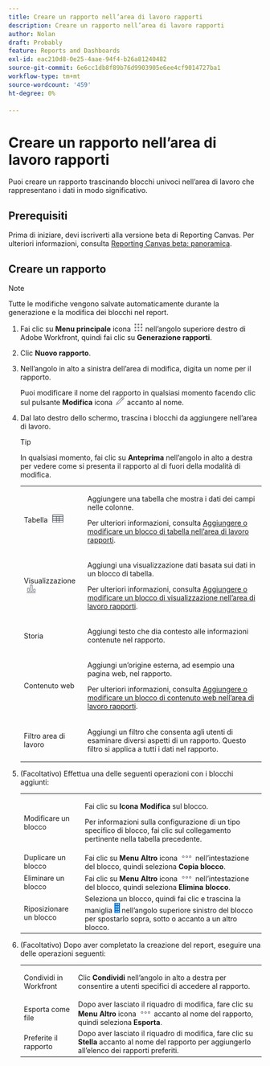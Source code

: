 ```yaml
---
title: Creare un rapporto nell’area di lavoro rapporti
description: Creare un rapporto nell’area di lavoro rapporti
author: Nolan
draft: Probably
feature: Reports and Dashboards
exl-id: eac210d8-0e25-4aae-94f4-b26a81240482
source-git-commit: 6e6cc1db8f89b76d9903905e6ee4cf9014727ba1
workflow-type: tm+mt
source-wordcount: '459'
ht-degree: 0%

---
```



# Creare un rapporto nell’area di lavoro rapporti

Puoi creare un rapporto trascinando blocchi univoci nell’area di lavoro che rappresentano i dati in modo significativo.

## Prerequisiti

Prima di iniziare, devi iscriverti alla versione beta di Reporting Canvas. Per ulteriori informazioni, consulta [Reporting Canvas beta: panoramica](/help/quicksilver/product-announcements/betas/canvas-dashboards-beta/reporting-canvas-beta-overview.md).

## Creare un rapporto

>[!NOTE]
>
>Tutte le modifiche vengono salvate automaticamente durante la generazione e la modifica dei blocchi nel report.

1. Fai clic su **Menu principale** icona ![](assets/main-menu-icon.png) nell’angolo superiore destro di Adobe Workfront, quindi fai clic su **Generazione rapporti**.
1. Clic **Nuovo rapporto**.
1. Nell’angolo in alto a sinistra dell’area di modifica, digita un nome per il rapporto.

   Puoi modificare il nome del rapporto in qualsiasi momento facendo clic sul pulsante **Modifica** icona ![](assets/edit-icon.png) accanto al nome.

1. Dal lato destro dello schermo, trascina i blocchi da aggiungere nell’area di lavoro.

   >[!TIP]
   >
   >In qualsiasi momento, fai clic su **Anteprima** nell’angolo in alto a destra per vedere come si presenta il rapporto al di fuori della modalità di modifica.

   <table style="table-layout:auto"> 
    <col> 
    <col> 
    <tbody> 
     <tr> 
      <td role="rowheader">Tabella <img src="assets/table-icon.png"></td> 
      <td> <p>Aggiungere una tabella che mostra i dati dei campi nelle colonne.</p> <p>Per ulteriori informazioni, consulta <a href="../../../reports-and-dashboards/reporting-canvas/table-blocks/add-or-edit-report-table.md" class="MCXref xref">Aggiungere o modificare un blocco di tabella nell’area di lavoro rapporti</a>.</p> </td> 
     </tr> 
     <tr> 
      <td role="rowheader">Visualizzazione <img src="assets/visualization-icon.png"></td> 
      <td> <p>Aggiungi una visualizzazione dati basata sui dati in un blocco di tabella.</p> <p>Per ulteriori informazioni, consulta <a href="../../../reports-and-dashboards/reporting-canvas/visualization-blocks/add-or-edit-report-visualization.md" class="MCXref xref">Aggiungere o modificare un blocco di visualizzazione nell’area di lavoro rapporti</a>.</p> </td> 
     </tr>
      <tr data-mc-conditions="QuicksilverOrClassic.Draft mode"> 
       <td role="rowheader">Storia</td> 
       <td> <p>Aggiungi testo che dia contesto alle informazioni contenute nel rapporto.</p> </td> 
      </tr>
     <tr data-mc-conditions=""> 
      <td role="rowheader">Contenuto web</td> 
      <td> <p>Aggiungi un’origine esterna, ad esempio una pagina web, nel rapporto.</p> <p>Per ulteriori informazioni, consulta <a href="../../../reports-and-dashboards/reporting-canvas/other-blocks/add-or-edt-web-content-block.md" class="MCXref xref">Aggiungere o modificare un blocco di contenuto web nell’area di lavoro rapporti</a>.</p> </td> 
     </tr>
      <tr data-mc-conditions="QuicksilverOrClassic.Draft mode"> 
       <td role="rowheader">Filtro area di lavoro</td> 
       <td> <p>Aggiungi un filtro che consenta agli utenti di esaminare diversi aspetti di un rapporto. Questo filtro si applica a tutti i dati nel rapporto.</p> </td> 
      </tr>
    </tbody> 
   </table>

1. (Facoltativo) Effettua una delle seguenti operazioni con i blocchi aggiunti:

   <table style="table-layout:auto"> 
    <col> 
    <col> 
    <tbody> 
     <tr> 
      <td role="rowheader">Modificare un blocco</td> 
      <td> <p>Fai clic su <strong>Icona Modifica</strong> sul blocco.</p> <p>Per informazioni sulla configurazione di un tipo specifico di blocco, fai clic sul collegamento pertinente nella tabella precedente.</p> </td> 
     </tr> 
     <tr> 
      <td role="rowheader">Duplicare un blocco</td> 
      <td>Fai clic su <strong>Menu Altro</strong> icona <img src="assets/more-icon.png"> nell’intestazione del blocco, quindi seleziona <strong>Copia blocco</strong>.</td> 
     </tr> 
     <tr> 
      <td role="rowheader">Eliminare un blocco</td> 
      <td>Fai clic su <strong>Menu Altro</strong> icona <img src="assets/more-icon.png"> nell’intestazione del blocco, quindi seleziona <strong>Elimina blocco</strong>.</td> 
     </tr> 
     <tr> 
      <td role="rowheader">Riposizionare un blocco</td> 
      <td> Seleziona un blocco, quindi fai clic e trascina la maniglia <img src="assets/widget-drag-icon.png" style="max-width: 16px;"> nell’angolo superiore sinistro del blocco per spostarlo sopra, sotto o accanto a un altro blocco.</td> 
     </tr> 
    </tbody> 
   </table>

1. (Facoltativo) Dopo aver completato la creazione del report, eseguire una delle operazioni seguenti:

   <table style="table-layout:auto"> 
    <col> 
    <col> 
    <tbody> 
     <tr> 
      <td role="rowheader">Condividi in Workfront</td> 
      <td> <p>Clic <strong>Condividi</strong> nell’angolo in alto a destra per consentire a utenti specifici di accedere al rapporto.</p> </td> 
     </tr> 
     <tr> 
      <td role="rowheader">Esporta come file</td> 
      <td>Dopo aver lasciato il riquadro di modifica, fare clic su <strong>Menu Altro</strong> icona <img src="assets/more-icon.png"> accanto al nome del rapporto, quindi seleziona <strong>Esporta</strong>.</td> 
     </tr> 
     <tr> 
      <td role="rowheader">Preferite il rapporto</td> 
      <td>Dopo aver lasciato il riquadro di modifica, fare clic su <strong>Stella</strong> accanto al nome del rapporto per aggiungerlo all’elenco dei rapporti preferiti.</td> 
     </tr> 
    </tbody> 
   </table>
